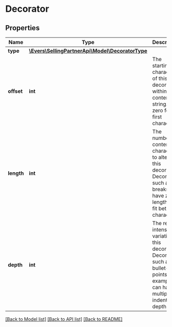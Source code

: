 # Decorator

## Properties
Name | Type | Description | Notes
------------ | ------------- | ------------- | -------------
**type** | [**\Evers\SellingPartnerApi\Model\DecoratorType**](DecoratorType.md) |  | [optional] 
**offset** | **int** | The starting character of this decorator within the content string. Use zero for the first character. | [optional] 
**length** | **int** | The number of content characters to alter with this decorator. Decorators such as line breaks can have zero length and fit between characters. | [optional] 
**depth** | **int** | The relative intensity or variation of this decorator. Decorators such as bullet-points, for example, can have multiple indentation depths. | [optional] 

[[Back to Model list]](../README.md#documentation-for-models) [[Back to API list]](../README.md#documentation-for-api-endpoints) [[Back to README]](../README.md)


